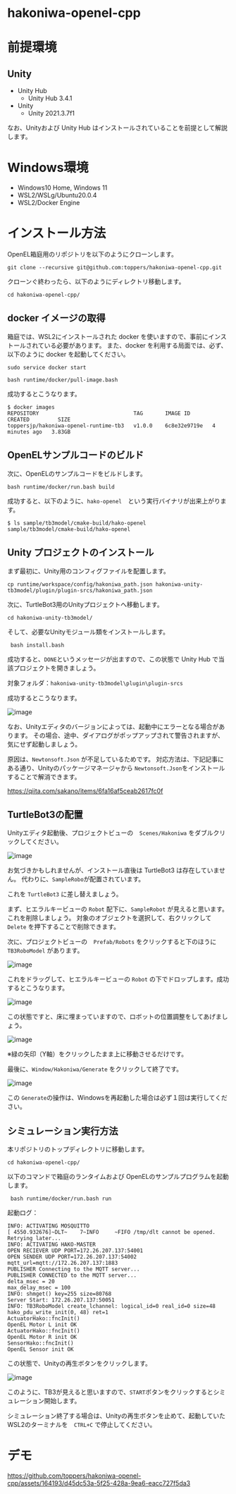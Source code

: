 # hakoniwa-openel-cpp

# 前提環境

## Unity

* Unity Hub
  * Unity Hub 3.4.1
* Unity
  * Unity 2021.3.7f1

なお、Unityおよび Unity Hub はインストールされていることを前提として解説します。

# Windows環境
* Windows10 Home, Windows 11
* WSL2/WSLg/Ubuntu20.0.4
* WSL2/Docker Engine

# インストール方法

OpenEL箱庭用のリポジトリを以下のようにクローンします。

```
git clone --recursive git@github.com:toppers/hakoniwa-openel-cpp.git
```

クローンぐ終わったら、以下のようにディレクトリ移動します。

```
cd hakoniwa-openel-cpp/
```

## docker イメージの取得

箱庭では、WSL2にインストールされた docker を使いますので、事前にインストールされている必要があります。
また、docker を利用する局面では、必ず、以下のように docker を起動してください。

```
sudo service docker start
```

```
bash runtime/docker/pull-image.bash 
```

成功するとこうなります。

```
$ docker images
REPOSITORY                              TAG       IMAGE ID       CREATED         SIZE
toppersjp/hakoniwa-openel-runtime-tb3   v1.0.0    6c8e32e9719e   4 minutes ago   3.83GB
```

## OpenELサンプルコードのビルド

次に、OpenELのサンプルコードをビルドします。

```
bash runtime/docker/run.bash build
```

成功すると、以下のように、`hako-openel`　という実行バイナリが出来上がります。

```
$ ls sample/tb3model/cmake-build/hako-openel 
sample/tb3model/cmake-build/hako-openel
```

## Unity プロジェクトのインストール

まず最初に、Unity用のコンフィグファイルを配置します。

```
cp runtime/workspace/config/hakoniwa_path.json hakoniwa-unity-tb3model/plugin/plugin-srcs/hakoniwa_path.json
```

次に、TurtleBot3用のUnityプロジェクトへ移動します。

```
cd hakoniwa-unity-tb3model/
```

そして、必要なUnityモジュール類をインストールします。

```
 bash install.bash 
```

成功すると、`DONE`というメッセージが出ますので、この状態で Unity Hub で当該プロジェクトを開きましょう。

対象フォルダ：`hakoniwa-unity-tb3model\plugin\plugin-srcs`

成功するとこうなります。

![image](https://github.com/toppers/hakoniwa-openel-cpp/assets/164193/2712f400-ffef-4294-a9a5-4ccbdc407740)

なお、Unityエディタのバージョンによっては、起動中にエラーとなる場合があります。
その場合、途中、ダイアログがポップアップされて警告されますが、気にせず起動しましょう。

原因は、`Newtonsoft.Json` が不足しているためです。
対応方法は、下記記事にある通り、Unityのパッケージマネージャから `Newtonsoft.Json`をインストールすることで解消できます。

https://qiita.com/sakano/items/6fa16af5ceab2617fc0f

## TurtleBot3の配置

Unityエディタ起動後、プロジェクトビューの　`Scenes/Hakoniwa` をダブルクリックしてください。

![image](https://github.com/toppers/hakoniwa-openel-cpp/assets/164193/e36c2057-2d57-483f-8546-3a53fe21692d)

お気づきかもしれませんが、インストール直後は TurtleBot3 は存在していません。
代わりに、`SampleRobo`が配置されています。

これを `TurtleBot3` に差し替えましょう。

まず、ヒエラルキービューの `Robot` 配下に、`SampleRobot` が見えると思います。これを削除しましょう。
対象のオブジェクトを選択して、右クリックして `Delete` を押下することで削除できます。

次に、プロジェクトビューの　`Prefab/Robots` をクリックすると下のほうに `TB3RoboModel` があります。

![image](https://github.com/toppers/hakoniwa-openel-cpp/assets/164193/d43d7b7e-bb90-4450-a724-0f978655047d)

これをドラッグして、ヒエラルキービューの `Robot` の下でドロップします。成功するとこうなります。

![image](https://github.com/toppers/hakoniwa-openel-cpp/assets/164193/25ef1784-367d-41c0-bf59-734d67428a20)

この状態ですと、床に埋まっていますので、ロボットの位置調整をしてあげましょう。

![image](https://github.com/toppers/hakoniwa-openel-cpp/assets/164193/0aef7fa3-57d1-4223-803e-cf64cbea495c)

※緑の矢印（Y軸）をクリックしたまま上に移動させるだけです。

最後に、`Window/Hakoniwa/Generate` をクリックして終了です。

![image](https://github.com/toppers/hakoniwa-openel-cpp/assets/164193/8be12b93-48d8-4fee-bac0-4e02ca0e6a9d)

この `Generate`の操作は、Windowsを再起動した場合は必ず１回は実行してください。

## シミュレーション実行方法

本リポジトリのトップディレクトリに移動します。

```
cd hakoniwa-openel-cpp/
```

以下のコマンドで箱庭のランタイムおよび OpenELのサンプルプログラムを起動します。

```
 bash runtime/docker/run.bash run
```

起動ログ：
```
INFO: ACTIVATING MOSQUITTO
[ 4550.932676]~DLT~    7~INFO     ~FIFO /tmp/dlt cannot be opened. Retrying later...
INFO: ACTIVATING HAKO-MASTER
OPEN RECIEVER UDP PORT=172.26.207.137:54001
OPEN SENDER UDP PORT=172.26.207.137:54002
mqtt_url=mqtt://172.26.207.137:1883
PUBLISHER Connecting to the MQTT server...
PUBLISHER CONNECTED to the MQTT server...
delta_msec = 20
max_delay_msec = 100
INFO: shmget() key=255 size=80768
Server Start: 172.26.207.137:50051
INFO: TB3RoboModel create_lchannel: logical_id=0 real_id=0 size=48
hako_pdu_write_init(0, 48) ret=1
ActuatorHako::fncInit()
OpenEL Motor L init OK
ActuatorHako::fncInit()
OpenEL Motor R init OK
SensorHako::fncInit()
OpenEL Sensor init OK
```

この状態で、Unityの再生ボタンをクリックします。

![image](https://github.com/toppers/hakoniwa-openel-cpp/assets/164193/21ed5a97-bfaf-4c24-beca-ef676e4c66e3)

このように、TB3が見えると思いますので、`START`ボタンをクリックするとシミュレーション開始します。


シミュレーション終了する場合は、Unityの再生ボタンを止めて、起動していた WSL2のターミナルを　`CTRL+C` で停止してください。


# デモ

https://github.com/toppers/hakoniwa-openel-cpp/assets/164193/d45dc53a-5f25-428a-9ea6-eacc727f5da3




